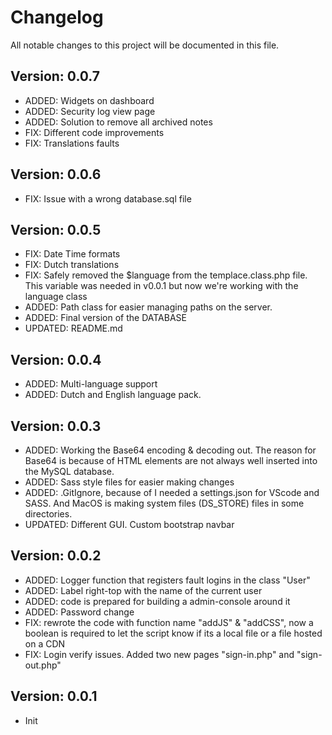 # Changelog
All notable changes to this project will be documented in this file.

## Version: 0.0.7
- ADDED: Widgets on dashboard
- ADDED: Security log view page
- ADDED: Solution to remove all archived notes
- FIX: Different code improvements
- FIX: Translations faults

## Version: 0.0.6
- FIX: Issue with a wrong database.sql file

## Version: 0.0.5
- FIX: Date Time formats
- FIX: Dutch translations
- FIX: Safely removed the $language from the templace.class.php file. This variable was needed in v0.0.1 but now we're working with the language class
- ADDED: Path class for easier managing paths on the server.
- ADDED: Final version of the DATABASE
- UPDATED: README.md

## Version: 0.0.4
- ADDED: Multi-language support
- ADDED: Dutch and English language pack. 

## Version: 0.0.3
- ADDED: Working the Base64 encoding & decoding out. The reason for Base64 is because of HTML elements are not always well inserted into the MySQL database.
- ADDED: Sass style files for easier making changes
- ADDED: .GitIgnore, because of I needed a settings.json for VScode and SASS. And MacOS is making system files (DS_STORE) files in some directories.
- UPDATED: Different GUI. Custom bootstrap navbar

## Version: 0.0.2
- ADDED: Logger function that registers fault logins in the class "User"
- ADDED: Label right-top with the name of the current user
- ADDED: code is prepared for building a admin-console around it
- ADDED: Password change
- FIX: rewrote the code with function name "addJS" & "addCSS", now a boolean is required to let the script know if its a local file or a file hosted on a CDN
- FIX: Login verify issues. Added two new pages "sign-in.php" and "sign-out.php"

## Version: 0.0.1
- Init